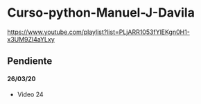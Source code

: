 # Curso-python-Manuel-J-Davila

https://www.youtube.com/playlist?list=PLjARR1053fYlEKgn0H1-x3UM9Zl4aYLxy

## Pendiente

#### 26/03/20

- Video 24
